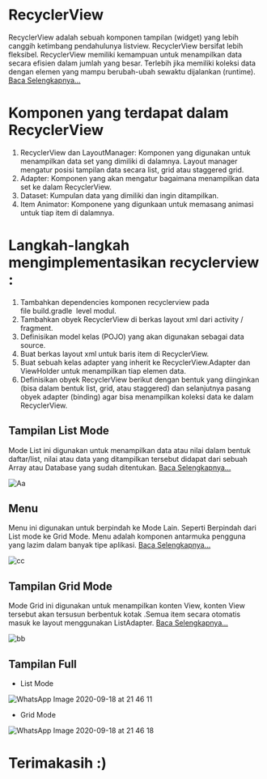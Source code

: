 # RecyclerView
RecyclerView adalah sebuah komponen tampilan (widget) yang lebih canggih ketimbang pendahulunya listview. RecyclerView bersifat lebih fleksibel. RecyclerView memiliki kemampuan untuk menampilkan data secara efisien dalam jumlah yang besar. Terlebih jika memiliki koleksi data dengan elemen yang mampu berubah-ubah sewaktu dijalankan (runtime). [ Baca Selengkapnya...](https://developer.android.com/guide/topics/ui/layout/recyclerview?hl=id#structure)

# Komponen yang terdapat dalam RecyclerView
1. RecyclerView dan LayoutManager: Komponen yang digunakan untuk menampilkan data set yang dimiliki di dalamnya. Layout manager mengatur posisi tampilan data secara list, grid atau staggered grid.
2. Adapter: Komponen yang akan mengatur bagaimana menampilkan data set ke dalam RecyclerView. 
3. Dataset: Kumpulan data yang dimiliki dan ingin ditampilkan. 
4. Item Animator:  Komponene yang digunkaan untuk memasang animasi untuk tiap item di dalamnya. 


# Langkah-langkah mengimplementasikan recyclerview :
1. Tambahkan dependencies komponen recyclerview pada file build.gradle  level modul.
2. Tambahkan obyek RecyclerView di berkas layout xml dari activity / fragment.
3. Definisikan model kelas (POJO) yang akan digunakan sebagai data source.
4. Buat berkas layout xml untuk baris item di RecyclerView.
5. Buat sebuah kelas adapter yang inherit ke RecyclerView.Adapter dan ViewHolder untuk menampilkan tiap elemen data.
6. Definisikan obyek RecyclerView berikut dengan bentuk yang diinginkan (bisa dalam bentuk list, grid, atau staggered) dan selanjutnya pasang obyek adapter (binding) agar bisa menampilkan koleksi data ke dalam RecyclerView. 





## Tampilan List Mode
Mode List ini digunakan untuk menampilkan data atau nilai dalam bentuk daftar/list, nilai atau data yang ditampilkan tersebut didapat dari sebuah Array atau Database yang sudah ditentukan. [ Baca Selengkapnya...](https://medium.com/@axella.gerald/tutorial-menampilkan-list-pada-aplikasi-android-44abda6c574d)

![Aa](https://user-images.githubusercontent.com/60412314/93603393-27979680-f9ee-11ea-90cb-dccdeae72bf9.jpg)


## Menu
Menu ini digunakan untuk berpindah ke Mode Lain. Seperti Berpindah dari List mode ke Grid Mode. Menu adalah komponen antarmuka pengguna yang lazim dalam banyak tipe aplikasi. [ Baca Selengkapnya...](https://developer.android.com/guide/topics/ui/menus?hl=id)

![cc](https://user-images.githubusercontent.com/60412314/93604100-22871700-f9ef-11ea-80b1-75a0d90f9b60.jpg)

## Tampilan Grid Mode
Mode Grid ini digunakan untuk menampilkan konten View, konten View tersebut akan tersusun berbentuk kotak .Semua item secara otomatis masuk ke layout menggunakan ListAdapter. [ Baca Selengkapnya...](https://www.androidrion.com/tutorial-gridview-android-studio/)

![bb](https://user-images.githubusercontent.com/60412314/93605070-79412080-f9f0-11ea-9363-ed52f4c1b6da.jpg)

## Tampilan Full

- List Mode

![WhatsApp Image 2020-09-18 at 21 46 11](https://user-images.githubusercontent.com/60412314/93611529-9ed22800-f9f8-11ea-838b-010791f0ae5c.jpeg)


- Grid Mode

![WhatsApp Image 2020-09-18 at 21 46 18](https://user-images.githubusercontent.com/60412314/93611521-9d086480-f9f8-11ea-9c06-371da8b6be20.jpeg)

# Terimakasih :)  
